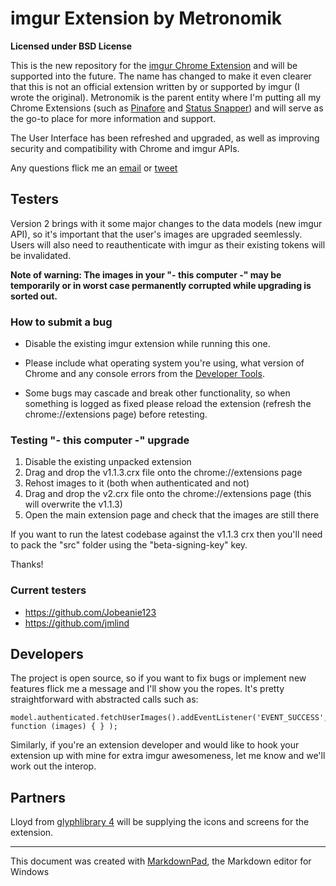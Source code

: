 # imgur Extension by Metronomik #

**Licensed under BSD License**

This is the new repository for the [imgur Chrome Extension](https://chrome.google.com/webstore/detail/imgur/ehoopddfhgaehhmphfcooacjdpmbjlao) and will be supported into the future. The name has changed to make it even clearer that this is not an official extension written by or supported by imgur (I wrote the original). Metronomik is the parent entity where I'm putting all my Chrome Extensions (such as [Pinafore](https://github.com/Metronomik/Pinafore) and [Status Snapper](https://github.com/williamparry/Status-Snapper)) and will serve as the go-to place for more information and support.

The User Interface has been refreshed and upgraded, as well as improving security and compatibility with Chrome and imgur APIs.

Any questions flick me an [email](mailto:williamparry@gmail.com) or [tweet](https://twitter.com/williamparry)

## Testers ##

Version 2 brings with it some major changes to the data models (new imgur API), so it's important that the user's images are upgraded seemlessly. Users will also need to reauthenticate with imgur as their existing tokens will be invalidated.

**Note of warning: The images in your "- this computer -" may be temporarily or in worst case permanently corrupted while upgrading is sorted out.**

### How to submit a bug ###

* Disable the existing imgur extension while running this one.

* Please include what operating system you're using, what version of Chrome and any console errors from the [Developer Tools](https://developers.google.com/chrome-developer-tools/).

* Some bugs may cascade and break other functionality, so when something is logged as fixed please reload the extension (refresh the chrome://extensions page) before retesting.

### Testing "- this computer -" upgrade ###

1. Disable the existing unpacked extension
2. Drag and drop the v1.1.3.crx file onto the chrome://extensions page
3. Rehost images to it (both when authenticated and not)
4. Drag and drop the v2.crx file onto the chrome://extensions page (this will overwrite the v1.1.3)
5. Open the main extension page and check that the images are still there

If you want to run the latest codebase against the v1.1.3 crx then you'll need to pack the "src" folder using the "beta-signing-key" key.

Thanks!

### Current testers ###

* https://github.com/Jobeanie123
* https://github.com/jmlind

## Developers ##

The project is open source, so if you want to fix bugs or implement new features flick me a message and I'll show you the ropes. It's pretty straightforward with abstracted calls such as:

    model.authenticated.fetchUserImages().addEventListener('EVENT_SUCCESS', function (images) { } );

Similarly, if you're an extension developer and would like to hook your extension up with mine for extra imgur awesomeness, let me know and we'll work out the interop.

## Partners ##

Lloyd from [glyphlibrary 4](http://www.glyphlibrary.com/) will be supplying the icons and screens for the extension.



---
This document was created with [MarkdownPad](http://markdownpad.com), the Markdown editor for Windows
